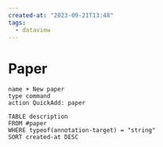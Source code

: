```yaml
---
created-at: "2023-09-21T13:48"
tags:
  - dataview
---
```

# Paper
```button
name + New paper
type command
action QuickAdd: paper
```

```dataview
TABLE description
FROM #paper
WHERE typeof(annotation-target) = "string"
SORT created-at DESC
```
